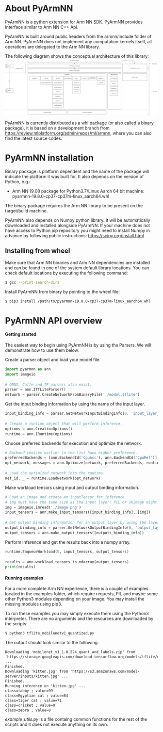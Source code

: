 # About PyArmNN

PyArmNN is a python extension for [Arm NN SDK](https://developer.arm.com/ip-products/processors/machine-learning/arm-nn).
PyArmNN provides interface similar to Arm NN C++ Api.

PyArmNN is built around public headers from the armnn/include folder of Arm NN. PyArmNN does not implement any computation kernels itself, all operations are
delegated to the Arm NN library.

The following diagram shows the conceptual architecture of this library:
![PyArmNN](./docs/images/pyarmnn.png)

PyArmNN is currently distributed as a whl package (or also called a binary package), it is based on a development branch from https://review.mlplatform.org/admin/repos/ml/armnn, where you can also find the latest source codes.

# PyArmNN installation

Binary package is platform dependent and the name of the package will indicate the platform it was built for. It also depends on the version of Python, e.g.:

* Arm NN 19.08 package for Python3.7/Linux Aarch 64 bit machine: pyarmnn-19.8.0-cp37-cp37m-linux_aarch64.whl

The binary package requires the Arm NN library to be present on the target/build machine.

PyArmNN also depends on Numpy python library. It will be automatically downloaded and installed alongside PyArmNN. If your machine does not have access to Python pip repository you might need to install Numpy in advance by following public instructions: https://scipy.org/install.html

## Installing from wheel

Make sure that Arm NN binaries and Arm NN dependencies are installed and can be found in one of the system default library locations. You can check default locations by executing the following command:
```bash
$ gcc --print-search-dirs
```
Install PyArmNN from binary by pointing to the wheel file:
```bash
$ pip3 install /path/to/pyarmnn-19.8.0-cp37-cp37m-linux_aarch64.whl
```

# PyArmNN API overview

#### Getting started
The easiest way to begin using PyArmNN is by using the Parsers. We will demonstrate how to use them below:

Create a parser object and load your model file.
```python
import pyarmnn as ann
import imageio

# ONNX, Caffe and TF parsers also exist.
parser = ann.ITfLiteParser()  
network = parser.CreateNetworkFromBinaryFile('./model.tflite')
```

Get the input binding information by using the name of the input layer.
```python
input_binding_info = parser.GetNetworkInputBindingInfo(0, 'input_layer_name')

# Create a runtime object that will perform inference.
options = ann.CreationOptions()
runtime = ann.IRuntime(options)
```
Choose preferred backends for execution and optimize the network.
```python
# Backend choices earlier in the list have higher preference.
preferredBackends = [ann.BackendId('CpuAcc'), ann.BackendId('CpuRef')]
opt_network, messages = ann.Optimize(network, preferredBackends, runtime.GetDeviceSpec(), ann.OptimizerOptions())

# Load the optimized network into the runtime.
net_id, _ = runtime.LoadNetwork(opt_network)
```
Make workload tensors using input and output binding information.
```python
# Load an image and create an inputTensor for inference.
# img must have the same size as the input layer; PIL or skimage might be used for resizing if img has a different size
img = imageio.imread('./image.png')
input_tensors = ann.make_input_tensors([input_binding_info], [img])

# Get output binding information for an output layer by using the layer name.
output_binding_info = parser.GetNetworkOutputBindingInfo(0, 'output_layer_name')
output_tensors = ann.make_output_tensors([outputs_binding_info])
```

Perform inference and get the results back into a numpy array.
```python
runtime.EnqueueWorkload(0, input_tensors, output_tensors)

results = ann.workload_tensors_to_ndarray(output_tensors)
print(results)
```

#### Running examples

For a more complete Arm NN experience, there is a couple of examples located in the examples folder, which require requests, PIL and maybe some other Python3 modules depending on your image. You may install the missing modules using pip3.

To run these examples you may simply execute them using the Python3 interpreter. There are no arguments and the resources are downloaded by the scripts:
```bash
$ python3 tflite_mobilenetv1_quantized.py
```

The output should look similar to the following:
```
Downloading 'mobilenet_v1_1.0_224_quant_and_labels.zip' from 'https://storage.googleapis.com/download.tensorflow.org/models/tflite/mobilenet_v1_1.0_224_quant_and_labels.zip' ...
Finished.
Downloading 'kitten.jpg' from 'https://s3.amazonaws.com/model-server/inputs/kitten.jpg' ...
Finished.
Running inference on 'kitten.jpg' ...
class=tabby ; value=99
class=Egyptian cat ; value=84
class=tiger cat ; value=71
class=cricket ; value=0
class=zebra ; value=0
```
*example_utils.py* is a file containg common functions for the rest of the scripts and it does not execute anything on its own.
